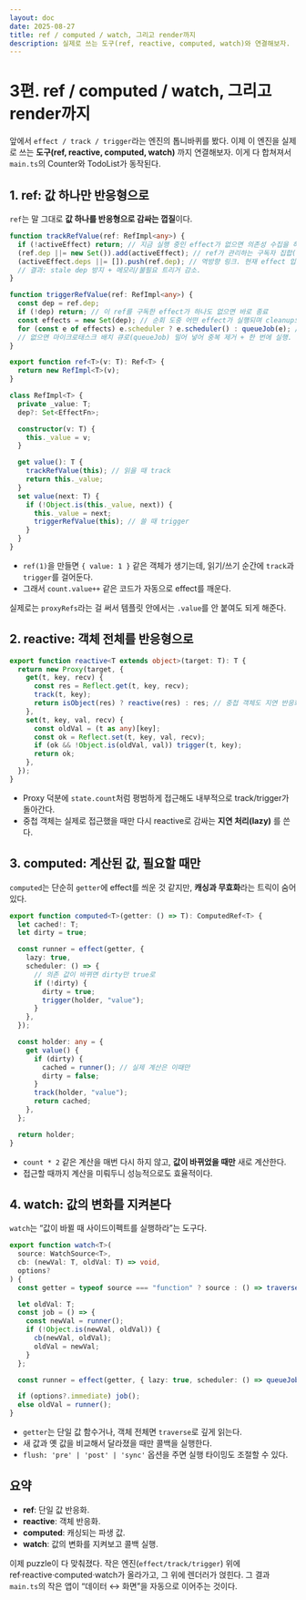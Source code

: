```yaml
---
layout: doc
date: 2025-08-27
title: ref / computed / watch, 그리고 render까지
description: 실제로 쓰는 도구(ref, reactive, computed, watch)와 연결해보자.
---
```


# 3편. ref / computed / watch, 그리고 render까지

앞에서 `effect / track / trigger`라는 엔진의 톱니바퀴를 봤다. 이제 이 엔진을 실제로 쓰는 **도구(ref, reactive, computed, watch)** 까지 연결해보자. 이게 다 합쳐져서 `main.ts`의 Counter와 TodoList가 동작된다.

## 1. ref: 값 하나만 반응형으로

`ref`는 말 그대로 **값 하나를 반응형으로 감싸는 껍질**이다.

```ts
function trackRefValue(ref: RefImpl<any>) {
  if (!activeEffect) return; // 지금 실행 중인 effect가 없으면 의존성 수집을 하지 않는다.
  (ref.dep ||= new Set()).add(activeEffect); // ref가 관리하는 구독자 집합(dep) 을 준비하고(||=로 없으면 생성), 현재 실행 중인 activeEffect를 추가
  (activeEffect.deps ||= []).push(ref.dep); // 역방향 링크. 현재 effect 입장에서 내가 들어가 있는 dep 집합들을 배열로 들고 있어, 다음 재실행 때 cleanup으로 빠르게 연결 해제할 수 있게 한다.
  // 결과: stale dep 방지 + 메모리/불필요 트리거 감소.
}
```

```ts
function triggerRefValue(ref: RefImpl<any>) {
  const dep = ref.dep;
  if (!dep) return; // 이 ref를 구독한 effect가 하나도 없으면 바로 종료
  const effects = new Set(dep); // 순회 도중 어떤 effect가 실행되며 cleanup으로 dep에서 자기 자신을 제거할 수 있는데, 원본 Set을 돌면 이터레이션이 깨질 수 있음. 복사해두면 안전
  for (const e of effects) e.scheduler ? e.scheduler() : queueJob(e); // scheduler가 있으면 사용자 정의 스케줄러를 우선(예: flush: 'pre'|'sync'
  // 없으면 마이크로태스크 배치 큐로(queueJob) 밀어 넣어 중복 제거 + 한 번에 실행.
}
```

```ts
export function ref<T>(v: T): Ref<T> {
  return new RefImpl<T>(v);
}

class RefImpl<T> {
  private _value: T;
  dep?: Set<EffectFn>;

  constructor(v: T) {
    this._value = v;
  }

  get value(): T {
    trackRefValue(this); // 읽을 때 track
    return this._value;
  }
  set value(next: T) {
    if (!Object.is(this._value, next)) {
      this._value = next;
      triggerRefValue(this); // 쓸 때 trigger
    }
  }
}
```

- `ref(1)`을 만들면 `{ value: 1 }` 같은 객체가 생기는데, 읽기/쓰기 순간에 `track`과 `trigger`를 걸어둔다.
- 그래서 `count.value++` 같은 코드가 자동으로 effect를 깨운다.

실제로는 `proxyRefs`라는 걸 써서 템플릿 안에서는 `.value`를 안 붙여도 되게 해준다.

## 2. reactive: 객체 전체를 반응형으로

```ts
export function reactive<T extends object>(target: T): T {
  return new Proxy(target, {
    get(t, key, recv) {
      const res = Reflect.get(t, key, recv);
      track(t, key);
      return isObject(res) ? reactive(res) : res; // 중첩 객체도 지연 반응화
    },
    set(t, key, val, recv) {
      const oldVal = (t as any)[key];
      const ok = Reflect.set(t, key, val, recv);
      if (ok && !Object.is(oldVal, val)) trigger(t, key);
      return ok;
    },
  });
}
```

- Proxy 덕분에 `state.count`처럼 평범하게 접근해도 내부적으로 track/trigger가 돌아간다.
- 중첩 객체는 실제로 접근했을 때만 다시 reactive로 감싸는 **지연 처리(lazy)** 를 쓴다.

## 3. computed: 계산된 값, 필요할 때만

`computed`는 단순히 `getter`에 effect를 씌운 것 같지만, **캐싱과 무효화**라는 트릭이 숨어 있다.

```ts
export function computed<T>(getter: () => T): ComputedRef<T> {
  let cached!: T;
  let dirty = true;

  const runner = effect(getter, {
    lazy: true,
    scheduler: () => {
      // 의존 값이 바뀌면 dirty만 true로
      if (!dirty) {
        dirty = true;
        trigger(holder, "value");
      }
    },
  });

  const holder: any = {
    get value() {
      if (dirty) {
        cached = runner(); // 실제 계산은 이때만
        dirty = false;
      }
      track(holder, "value");
      return cached;
    },
  };

  return holder;
}
```

- `count * 2` 같은 계산을 매번 다시 하지 않고, **값이 바뀌었을 때만** 새로 계산한다.
- 접근할 때까지 계산을 미뤄두니 성능적으로도 효율적이다.

## 4. watch: 값의 변화를 지켜본다

`watch`는 “값이 바뀔 때 사이드이펙트를 실행하라”는 도구다.

```ts
export function watch<T>(
  source: WatchSource<T>,
  cb: (newVal: T, oldVal: T) => void,
  options?
) {
  const getter = typeof source === "function" ? source : () => traverse(source);

  let oldVal: T;
  const job = () => {
    const newVal = runner();
    if (!Object.is(newVal, oldVal)) {
      cb(newVal, oldVal);
      oldVal = newVal;
    }
  };

  const runner = effect(getter, { lazy: true, scheduler: () => queueJob(job) });

  if (options?.immediate) job();
  else oldVal = runner();
}
```

- `getter`는 단일 값 함수거나, 객체 전체면 `traverse`로 깊게 읽는다.
- 새 값과 옛 값을 비교해서 달라졌을 때만 콜백을 실행한다.
- `flush: 'pre' | 'post' | 'sync'` 옵션을 주면 실행 타이밍도 조절할 수 있다.

## 요약

- **ref**: 단일 값 반응화.
- **reactive**: 객체 반응화.
- **computed**: 캐싱되는 파생 값.
- **watch**: 값의 변화를 지켜보고 콜백 실행.

이제 puzzle이 다 맞춰졌다. 작은 엔진(`effect/track/trigger`) 위에 ref·reactive·computed·watch가 올라가고, 그 위에 렌더러가 얹힌다. 그 결과 `main.ts`의 작은 앱이 “데이터 ↔ 화면”을 자동으로 이어주는 것이다.
